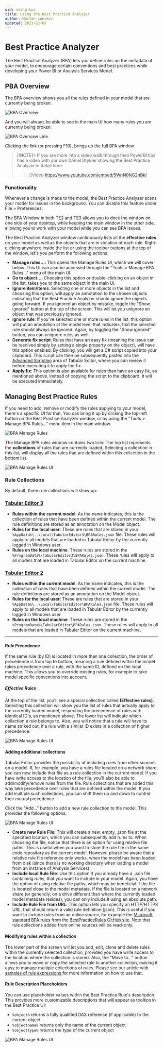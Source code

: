 ```yaml
---
uid: using-bpa
title: Using the Best Practice Analyzer
author: Morten Lønskov
updated: 2023-02-09
---
```


# Best Practice Analyzer

The Best Practice Analyzer (BPA) lets you define rules on the metadata of your model, to encourage certain conventions and best practices while developing your Power BI or Analysis Services Model.

## PBA Overview

The BPA overview shows you all the rules defined in your model that are currently being broken:

![BPA Overview](~/content/assets/images/common/BPAOverview.png)

And you will always be able to see in the main UI how many rules you are currently being broken.

![BPA Overview Line](~/content/assets/images/common/PBAOverviewMenuLine.png)

Clicking the link (or pressing F10), brings up the full BPA window.

> [!NOTE]> If you are more into a video walk through then PowerBI.tips has a video with our own Daniel Otykier showing the Best Practice Analyzer in detail here:
> > [!Video https://www.youtube.com/embed/5WnN0NG2nBk]

### Functionality

Whenever a change is made to the model, the Best Practice Analyzer scans your model for issues in the background. You can disable this feature under File > Preferences.

The BPA Window in both TE2 and TE3 allows you to dock the window on one side of your desktop, while keeping the main window in the other side, allowing you to work with your model while you can see BPA issues.

The Best Practice Analyzer window continuously lists all the **effective rules** on your model as well as the objects that are in violation of each rule. Right-clicking anywhere inside the list or using the toolbar buttons at the top of the window, let's you perform the following actions:

- **Manage rules...**: This opens the Manage Rules UI, which we will cover below. This UI can also be accessed through the "Tools > Manage BPA Rules..." menu of the main UI.
- **Go to object...**: Choosing this option or double-clicking on an object in the list, takes you to the same object in the main UI.
- **Ignore item/items**: Selecting one or more objects in the list and choosing this option, will apply an annotation to the chosen objects indicating that the Best Practice Analyzer should ignore the objects going forward. If you ignored an object by mistake, toggle the "Show ignored" button at the top of the screen. This will let you unignore an object that was previously ignored.
- **Ignore rule**: If you've selected one or more rules in the list, this option will put an annotation at the model level that indicates, that the selected rule should always be ignored. Again, by toggling the "Show ignored" button, you can unignore rules as well.
- **Generate fix script**: Rules that have an easy fix (meaning the issue can be resolved simply by setting a single property on the object), will have this option enabled. By clicking, you will get a C# script copied into your clipboard. This script can then be subsequently pasted into the [Advanced Scripting](/Advanced-Scripting) area of Tabular Editor, where you can review it before executing it to apply the fix.
- **Apply fix**: This option is also available for rules than have an easy fix, as mentioned above. Instead of copying the script to the clipboard, it will be executed immediately.

## Managing Best Practice Rules

If you need to add, remove or modify the rules applying to your model, there's a specific UI for that. You can bring it up by clicking the top-left button on the Best Practice Analyzer window, or by using the "Tools > Manage BPA Rules..." menu item in the main window.

![BPA Manage Rules](~/content/assets/images/common/BPAOverviewManageRules.png)

The Manage BPA rules window contains two lists: The top list represents the **collections** of rules that are currently loaded. Selecting a collection in this list, will display all the rules that are defined within this collection in the bottom list.

![BPA Manage Rules UI](~/content/assets/images/common/PBAOverviewManageRulesPopUp.png)

### Rule Collections

By default, three rule collections will show up:

### [Tabular Editor 3](#tab/TE3Rules)

- **Rules within the current model**: As the name indicates, this is the collection of rules that have been defined within the current model. The rule definitions are stored as an annotation on the Model object.
- **Rules for the local user**: These are rules that are stored in your `%AppData%\..\Local\TabularEditor3\BPARules.json` file. These rules will apply to all models that are loaded in Tabular Editor by the currently logged in Windows user.
- **Rules on the local machine**: These rules are stored in the `%ProgramData%\TabularEditor3\BPARules.json`. These rules will apply to all models that are loaded in Tabular Editor on the current machine.

### [Tabular Editor 2](#tab/TE2Rules)

- **Rules within the current model**: As the name indicates, this is the collection of rules that have been defined within the current model. The rule definitions are stored as an annotation on the Model object.
- **Rules for the local user**: These are rules that are stored in your `%AppData%\..\Local\TabularEditor\BPARules.json` file. These rules will apply to all models that are loaded in Tabular Editor by the currently logged in Windows user.
- **Rules on the local machine**: These rules are stored in the `%ProgramData%\TabularEditor\BPARules.json`. These rules will apply to all models that are loaded in Tabular Editor on the current machine.

***

#### Rule Precedence

If the same rule (by ID) is located in more than one collection, the order of precedence is from top to bottom, meaning a rule defined within the model takes precedence over a rule, with the same ID, defined on the local machine. This allows you to override existing rules, for example to take model specific conventions into account.

##### Effective Rules

At the top of the list, you'll see a special collection called **(Effective rules)**. Selecting this collection will show you the list of rules that actually apply to the currently loaded model, respecting the precedence of rules with identical ID's, as mentioned above. The lower list will indicate which collection a rule belongs to. Also, you will notice that a rule will have its name striked out, if a rule with a similar ID exists in a collection of higher precedence:

![BPA Manage Rules UI](~/content/assets/images/common/PBAOverviewManageRulesPopUpHigherPrecedence.png)

#### Adding additional collections

Tabular Editor provides the possibility of including rules from other sources on a model. If, for example, you have a rules file located on a network share, you can now include that file as a rule collection in the current model. If you have write access to the location of the file, you'll also be able to add/modify/remove rules from the file. Rule collections that are added this way take precedence over rules that are defined within the model. If you add multiple such collections, you can shift them up and down to control their mutual precedence.

Click the "Add..." button to add a new rule collection to the model. This provides the following options:

![BPA Manage Rules UI](~/content/assets/images/common/PBAOverviewManageRulesPopUpCreateNewRuleFile.png)

- **Create new Rule File**: This will create a new, empty, .json file at the specified location, which you can subsequently add rules to. When choosing the file, notice that there is an option for using relative file paths. This is useful when you want to store the rule file in the same code repository as the current model. However, please be aware that a relative rule file reference only works, when the model has been loaded from disk (since there is no working directory when loading a model from an instance of Analysis Services).
- **Include local Rule File**: Use this option if you already have a .json file containing rules, that you want to include in your model. Again, you have the option of using relative file paths, which may be beneficial if the file is located close to the model metadata. If the file is located on a network share (or generally, on a drive different than where the currently loaded model metadata resides), you can only include it using an absolute path.
- **Include Rule File from URL**: This option lets you specify an HTTP/HTTPS URL, that should return a valid rule definition (json). This is useful if you want to include rules from an online source, for example the [Microsoft standard BPA rules](https://raw.githubusercontent.com/microsoft/Analysis-Services/master/BestPracticeRules/BPARules.json) from the [BestPracticeRules GitHub site](https://github.com/microsoft/Analysis-Services/tree/master/BestPracticeRules). Note that rule collections added from online sources will be read-only.

#### Modifying rules within a collection

The lower part of the screen will let you add, edit, clone and delete rules within the currently selected collection, provided you have write access to the location where the collection is stored. Also, the "Move to..." button allows you to move or copy the selected rule to another collection, making it easy to manage multiple collections of rules. Please see our article with [samples of rule expressions ](/common/using-bpa-sample-rules-expressions.md) for more information on how to use that.

#### Rule Description Placeholders

You can use placeholder values within the Best Practice Rule's description. This provides more customizable descriptions that will appear as tooltips in the Best Practice UI:

- `%object%` returns a fully qualified DAX reference (if applicable) to the current object
- `%objectname%` returns only the name of the current object
- `%objecttype%` returns the type of the current object

![BPA Manage Rules UI](~/content/assets/images/common/BPAOverviewRuleDescriptionPlaceHolders.png)
